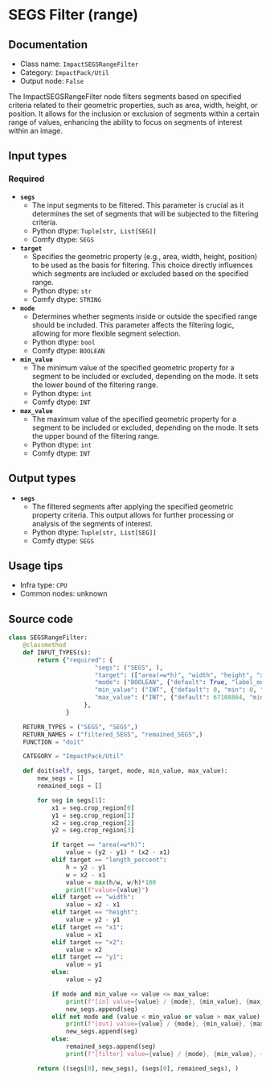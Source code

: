 # SEGS Filter (range)
## Documentation
- Class name: `ImpactSEGSRangeFilter`
- Category: `ImpactPack/Util`
- Output node: `False`

The ImpactSEGSRangeFilter node filters segments based on specified criteria related to their geometric properties, such as area, width, height, or position. It allows for the inclusion or exclusion of segments within a certain range of values, enhancing the ability to focus on segments of interest within an image.
## Input types
### Required
- **`segs`**
    - The input segments to be filtered. This parameter is crucial as it determines the set of segments that will be subjected to the filtering criteria.
    - Python dtype: `Tuple[str, List[SEG]]`
    - Comfy dtype: `SEGS`
- **`target`**
    - Specifies the geometric property (e.g., area, width, height, position) to be used as the basis for filtering. This choice directly influences which segments are included or excluded based on the specified range.
    - Python dtype: `str`
    - Comfy dtype: `STRING`
- **`mode`**
    - Determines whether segments inside or outside the specified range should be included. This parameter affects the filtering logic, allowing for more flexible segment selection.
    - Python dtype: `bool`
    - Comfy dtype: `BOOLEAN`
- **`min_value`**
    - The minimum value of the specified geometric property for a segment to be included or excluded, depending on the mode. It sets the lower bound of the filtering range.
    - Python dtype: `int`
    - Comfy dtype: `INT`
- **`max_value`**
    - The maximum value of the specified geometric property for a segment to be included or excluded, depending on the mode. It sets the upper bound of the filtering range.
    - Python dtype: `int`
    - Comfy dtype: `INT`
## Output types
- **`segs`**
    - The filtered segments after applying the specified geometric property criteria. This output allows for further processing or analysis of the segments of interest.
    - Python dtype: `Tuple[str, List[SEG]]`
    - Comfy dtype: `SEGS`
## Usage tips
- Infra type: `CPU`
- Common nodes: unknown


## Source code
```python
class SEGSRangeFilter:
    @classmethod
    def INPUT_TYPES(s):
        return {"required": {
                        "segs": ("SEGS", ),
                        "target": (["area(=w*h)", "width", "height", "x1", "y1", "x2", "y2", "length_percent"],),
                        "mode": ("BOOLEAN", {"default": True, "label_on": "inside", "label_off": "outside"}),
                        "min_value": ("INT", {"default": 0, "min": 0, "max": sys.maxsize, "step": 1}),
                        "max_value": ("INT", {"default": 67108864, "min": 0, "max": sys.maxsize, "step": 1}),
                     },
                }

    RETURN_TYPES = ("SEGS", "SEGS",)
    RETURN_NAMES = ("filtered_SEGS", "remained_SEGS",)
    FUNCTION = "doit"

    CATEGORY = "ImpactPack/Util"

    def doit(self, segs, target, mode, min_value, max_value):
        new_segs = []
        remained_segs = []

        for seg in segs[1]:
            x1 = seg.crop_region[0]
            y1 = seg.crop_region[1]
            x2 = seg.crop_region[2]
            y2 = seg.crop_region[3]

            if target == "area(=w*h)":
                value = (y2 - y1) * (x2 - x1)
            elif target == "length_percent":
                h = y2 - y1
                w = x2 - x1
                value = max(h/w, w/h)*100
                print(f"value={value}")
            elif target == "width":
                value = x2 - x1
            elif target == "height":
                value = y2 - y1
            elif target == "x1":
                value = x1
            elif target == "x2":
                value = x2
            elif target == "y1":
                value = y1
            else:
                value = y2

            if mode and min_value <= value <= max_value:
                print(f"[in] value={value} / {mode}, {min_value}, {max_value}")
                new_segs.append(seg)
            elif not mode and (value < min_value or value > max_value):
                print(f"[out] value={value} / {mode}, {min_value}, {max_value}")
                new_segs.append(seg)
            else:
                remained_segs.append(seg)
                print(f"[filter] value={value} / {mode}, {min_value}, {max_value}")

        return ((segs[0], new_segs), (segs[0], remained_segs), )

```

